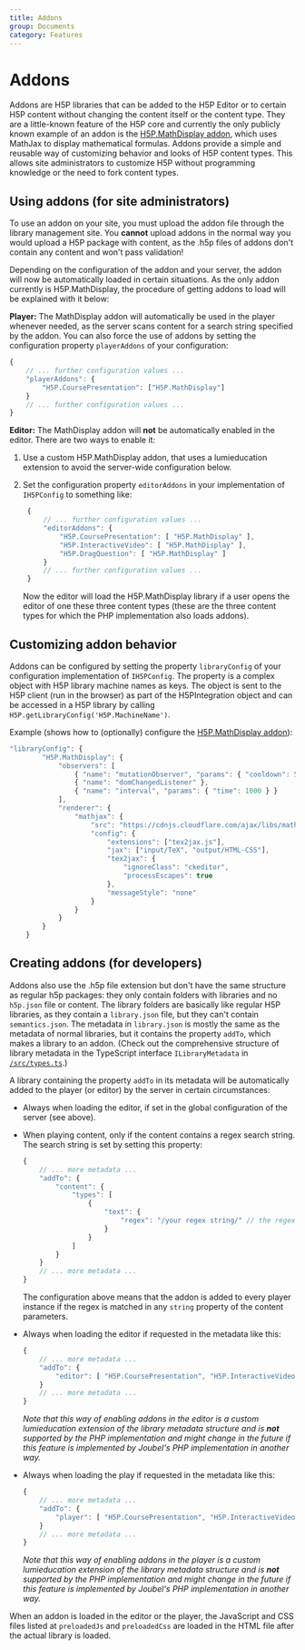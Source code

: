 ```yaml
---
title: Addons
group: Documents
category: Features
---
```

# Addons

Addons are H5P libraries that can be added to the H5P Editor or to certain H5P
content without changing the content itself or the content type. They are a
little-known feature of the H5P core and currently the only publicly known
example of an addon is the [H5P.MathDisplay
addon](https://h5p.org/mathematical-expressions), which uses MathJax to display
mathematical formulas. Addons provide a simple and reusable way of customizing
behavior and looks of H5P content types. This allows site administrators to
customize H5P without programming knowledge or the need to fork content types.

## Using addons (for site administrators)

To use an addon on your site, you must upload the addon file through the library
management site. You **cannot** upload addons in the normal way you would upload
a H5P package with content, as the .h5p files of addons don't contain any
content and won't pass validation!

Depending on the configuration of the addon and your server, the addon will now
be automatically loaded in certain situations. As the only addon currently is
H5P.MathDisplay, the procedure of getting addons to load will be explained with
it below:

**Player:** The MathDisplay addon will automatically be used in the player
whenever needed, as the server scans content for a search string specified by
the addon. You can also force the use of addons by setting the configuration
property `playerAddons` of your configuration:

```javascript
{
    // ... further configuration values ...
    "playerAddons": {
        "H5P.CoursePresentation": ["H5P.MathDisplay"]
    }
    // ... further configuration values ...
}
```

**Editor:** The MathDisplay addon will **not** be automatically enabled in the
editor. There are two ways to enable it:

1. Use a custom H5P.MathDisplay addon, that uses a lumieducation extension to
   avoid the server-wide configuration below.

2. Set the configuration property `editorAddons` in your implementation of
   `IH5PConfig` to something like:

   ```javascript
    {
        // ... further configuration values ...
        "editorAddons": {
            "H5P.CoursePresentation": [ "H5P.MathDisplay" ],
            "H5P.InteractiveVideo": [ "H5P.MathDisplay" ],
            "H5P.DragQuestion": [ "H5P.MathDisplay" ]
        }
        // ... further configuration values ...
    }
   ```

   Now the editor will load the H5P.MathDisplay library if a user opens the
   editor of one these three content types (these are the three content types
   for which the PHP implementation also loads addons).

## Customizing addon behavior

Addons can be configured by setting the property `libraryConfig` of your
configuration implementation of `IH5PConfig`. The property is a complex object
with H5P library machine names as keys. The object is sent to the H5P client
(run in the browser) as part of the H5PIntegration object and can be accessed
in a H5P library by calling `H5P.getLibraryConfig('H5P.MachineName')`.

Example (shows how to (optionally) configure the [H5P.MathDisplay
addon](https://h5p.org/mathematical-expressions)):

```javascript
"libraryConfig": {
        "H5P.MathDisplay": {
            "observers": [
                { "name": "mutationObserver", "params": { "cooldown": 500 } },
                { "name": "domChangedListener" },
                { "name": "interval", "params": { "time": 1000 } }
            ],
            "renderer": {
                "mathjax": {
                    "src": "https://cdnjs.cloudflare.com/ajax/libs/mathjax/2.7.5/MathJax.js",
                    "config": {
                        "extensions": ["tex2jax.js"],
                        "jax": ["input/TeX", "output/HTML-CSS"],
                        "tex2jax": {
                            "ignoreClass": "ckeditor",
                            "processEscapes": true
                        },
                        "messageStyle": "none"
                    }
                }
            }
        }
    }
```

## Creating addons (for developers)

Addons also use the .h5p file extension but don't have the same structure as
regular h5p packages: they only contain folders with libraries and no `h5p.json`
file or content. The library folders are basically like regular H5P libraries,
as they contain a `library.json` file, but they can't contain `semantics.json`.
The metadata in `library.json` is mostly the same as the metadata of normal
libraries, but it contains the property `addTo`, which makes a library to an
addon. (Check out the comprehensive structure of library metadata in the
TypeScript interface `ILibraryMetadata` in
[`/src/types.ts`](/packages/h5p-server/src/types.ts).)

A library containing the property `addTo` in its metadata will be automatically added to the player (or editor) by the server in certain circumstances:

* Always when loading the editor, if set in the global configuration of the
  server (see above).

* When playing content, only if the content contains a regex search string. The
  search string is set by setting this property:

  ```javascript
  {
      // ... more metadata ...
      "addTo": {
          "content": {
              "types": [
                  {
                      "text": {
                          "regex": "/your regex string/" // the regex string must start and end with a slash!
                      }
                  }
              ]
          }
      }
      // ... more metadata ...
  }
  ```

  The configuration above means that the addon is added to every player instance
  if the regex is matched in any `string` property of the content parameters.

* Always when loading the editor if requested in the metadata like this:

  ```javascript
  {
      // ... more metadata ...
      "addTo": {
          "editor": [ "H5P.CoursePresentation", "H5P.InteractiveVideo" ]
      }
      // ... more metadata ...
  }
  ```

  _Note that this way of enabling addons in the editor is a custom lumieducation
  extension of the library metadata structure and is **not** supported by the
  PHP implementation and might change in the future if this feature is
  implemented by Joubel's PHP implementation in another way._

* Always when loading the play if requested in the metadata like this:

  ```javascript
  {
      // ... more metadata ...
      "addTo": {
          "player": [ "H5P.CoursePresentation", "H5P.InteractiveVideo" ]
      }
      // ... more metadata ...
  }
  ```

  _Note that this way of enabling addons in the player is a custom lumieducation
  extension of the library metadata structure and is **not** supported by the
  PHP implementation and might change in the future if this feature is
  implemented by Joubel's PHP implementation in another way._

When an addon is loaded in the editor or the player, the JavaScript and CSS
files listed at `preloadedJs` and `preloadedCss` are loaded in the HTML file
after the actual library is loaded.
